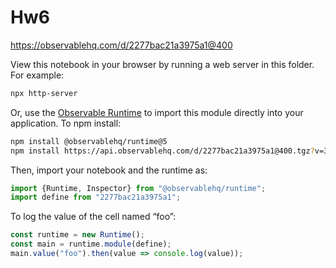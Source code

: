 # Hw6

https://observablehq.com/d/2277bac21a3975a1@400

View this notebook in your browser by running a web server in this folder. For
example:

~~~sh
npx http-server
~~~

Or, use the [Observable Runtime](https://github.com/observablehq/runtime) to
import this module directly into your application. To npm install:

~~~sh
npm install @observablehq/runtime@5
npm install https://api.observablehq.com/d/2277bac21a3975a1@400.tgz?v=3
~~~

Then, import your notebook and the runtime as:

~~~js
import {Runtime, Inspector} from "@observablehq/runtime";
import define from "2277bac21a3975a1";
~~~

To log the value of the cell named “foo”:

~~~js
const runtime = new Runtime();
const main = runtime.module(define);
main.value("foo").then(value => console.log(value));
~~~
